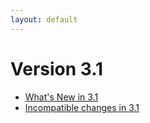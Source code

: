 ```yaml
---
layout: default
---
```

Version 3.1
===========

- [What's New in 3.1](release-notes-new-features31.html)
- [Incompatible changes in 3.1](release-notes-upgrading-changes31.html)
